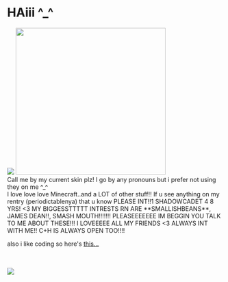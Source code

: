 # HAiii ^_^ 
<img src="https://64.media.tumblr.com/d9daea77648057e6604d7910800110af/92ec8228118d982c-ba/s400x600/64f95c239c6f7a927379f725e1fbb27cf445f689.gifv">
	
<img src="https://codehs.com/uploads/a83ce60dc31d23f4953f9fc73334ac8c" width="350" height="343">
<br>
Call me by my current skin plz!
I go by any pronouns but i prefer not using they on me ^_^
<br>
I love love love Minecraft..and a LOT of other stuff!!
If u see anything on my rentry (periodictablenya) that u know PLEASE INT!!1
SHADOWCADET 4 8 YRS! <3 MY BIGGESSTTTTT INTRESTS RN ARE **SMALLISHBEANS**,
JAMES DEAN!!, SMASH MOUTH!!!!!!! PLEASEEEEEEE IM BEGGIN YOU TALK TO ME ABOUT THESE!!!
I LOVEEEEE ALL MY FRIENDS <3 ALWAYS INT WITH ME!!
C+H IS ALWAYS OPEN TOO!!!!
<br>
<p>also i like coding so here's <a href="https://chezzing.neocities.org">this...</a></p>
<br>
<br>
<img src="https://codehs.com/uploads/433549f997906dcefd9f70820b77b08c">
